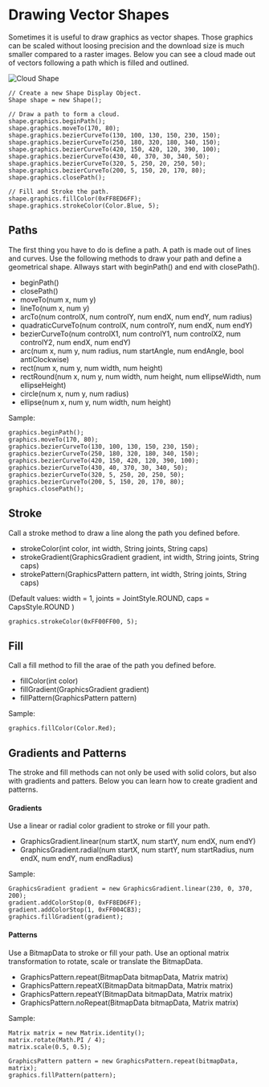 # Drawing Vector Shapes #

Sometimes it is useful to draw graphics as vector shapes. Those graphics can be scaled without loosing precision and the download size is much smaller compared to a raster images. Below you can see a cloud made out of vectors following a path which is filled and outlined.

![Cloud Shape](http://www.stagexl.org/assets/screenshot/cloudShape.jpg)

    // Create a new Shape Display Object.
    Shape shape = new Shape();
    
    // Draw a path to form a cloud.
    shape.graphics.beginPath();
    shape.graphics.moveTo(170, 80);
    shape.graphics.bezierCurveTo(130, 100, 130, 150, 230, 150);
    shape.graphics.bezierCurveTo(250, 180, 320, 180, 340, 150);
    shape.graphics.bezierCurveTo(420, 150, 420, 120, 390, 100);
    shape.graphics.bezierCurveTo(430, 40, 370, 30, 340, 50);
    shape.graphics.bezierCurveTo(320, 5, 250, 20, 250, 50);
    shape.graphics.bezierCurveTo(200, 5, 150, 20, 170, 80);
    shape.graphics.closePath();
   
    // Fill and Stroke the path.
    shape.graphics.fillColor(0xFF8ED6FF);
    shape.graphics.strokeColor(Color.Blue, 5);

## Paths ##

The first thing you have to do is define a path. A path is made out of lines and curves. Use the following methods to draw your path and define a geometrical shape. Allways start with beginPath() and end with closePath().

* beginPath()
* closePath()
* moveTo(num x, num y)
* lineTo(num x, num y)
* arcTo(num controlX, num controlY, num endX, num endY, num radius)
* quadraticCurveTo(num controlX, num controlY, num endX, num endY)
* bezierCurveTo(num controlX1, num controlY1, num controlX2, num controlY2, num endX, num endY)
* arc(num x, num y, num radius, num startAngle, num endAngle, bool antiClockwise)
* rect(num x, num y, num width, num height)
* rectRound(num x, num y, num width, num height, num ellipseWidth, num ellipseHeight)
* circle(num x, num y, num radius)
* ellipse(num x, num y, num width, num height)

Sample:

    graphics.beginPath();
    graphics.moveTo(170, 80);
    graphics.bezierCurveTo(130, 100, 130, 150, 230, 150);
    graphics.bezierCurveTo(250, 180, 320, 180, 340, 150);
    graphics.bezierCurveTo(420, 150, 420, 120, 390, 100);
    graphics.bezierCurveTo(430, 40, 370, 30, 340, 50);
    graphics.bezierCurveTo(320, 5, 250, 20, 250, 50);
    graphics.bezierCurveTo(200, 5, 150, 20, 170, 80);
    graphics.closePath();
	

## Stroke ##

Call a stroke method to draw a line along the path you defined before.

* strokeColor(int color, int width, String joints, String caps)
* strokeGradient(GraphicsGradient gradient, int width, String joints, String caps)
* strokePattern(GraphicsPattern pattern, int width, String joints, String caps)
 
(Default values: width = 1, joints = JointStyle.ROUND, caps = CapsStyle.ROUND )
   
    graphics.strokeColor(0xFF00FF00, 5);


## Fill ##
 
Call a fill method to fill the arae of the path you defined before.

* fillColor(int color)
* fillGradient(GraphicsGradient gradient)
* fillPattern(GraphicsPattern pattern)

Sample:

    graphics.fillColor(Color.Red);

## Gradients and Patterns ##

The stroke and fill methods can not only be used with solid colors, but also with gradients and patters. Below you can learn how to create gradient and patterns.

#### Gradients ####

Use a linear or radial color gradient to stroke or fill your path.

* GraphicsGradient.linear(num startX, num startY, num endX, num endY)
* GraphicsGradient.radial(num startX, num startY, num startRadius, num endX, num endY, num endRadius)

Sample:

    GraphicsGradient gradient = new GraphicsGradient.linear(230, 0, 370, 200);
    gradient.addColorStop(0, 0xFF8ED6FF);
    gradient.addColorStop(1, 0xFF004CB3);
    graphics.fillGradient(gradient);


#### Patterns ####

Use a BitmapData to stroke or fill your path. Use an optional matrix transformation to rotate, scale or translate the BitmapData.

* GraphicsPattern.repeat(BitmapData bitmapData, Matrix matrix)
* GraphicsPattern.repeatX(BitmapData bitmapData, Matrix matrix)
* GraphicsPattern.repeatY(BitmapData bitmapData, Matrix matrix)
* GraphicsPattern.noRepeat(BitmapData bitmapData, Matrix matrix)

Sample:

    Matrix matrix = new Matrix.identity();
    matrix.rotate(Math.PI / 4);
    matrix.scale(0.5, 0.5);

    GraphicsPattern pattern = new GraphicsPattern.repeat(bitmapData, matrix);
    graphics.fillPattern(pattern);

